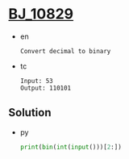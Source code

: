 # [BJ_10829](https://acmicpc.net/problem/10829)

* en

  ```en
  Convert decimal to binary
  ```

* tc

  ```tc
  Input: 53
  Output: 110101
  ```

## Solution

* py

  ```py
  print(bin(int(input()))[2:])
  ```
